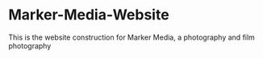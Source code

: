 # Marker-Media-Website
This is the website construction for Marker Media, a photography and film photography

